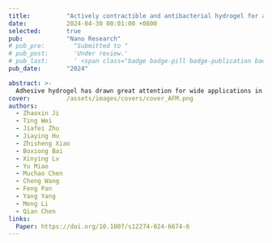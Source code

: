```yaml
---
title:          "Actively contractible and antibacterial hydrogel for accelerated wound healing"
date:           2024-04-30 00:01:00 +0800
selected:       true
pub:            "Nano Research"
# pub_pre:        "Submitted to "
# pub_post:       'Under review.'
# pub_last:       ' <span class="badge badge-pill badge-publication badge-success">Spotlight</span>'
pub_date:       "2024"

abstract: >-
  Adhesive hydrogel has drawn great attention for wide applications in wound healing owing to its excellent biocompatibility and lasting adhesiveness. However, traditional adhesive hydrogels only keep the wound moist to promote wound healing. It is still imperative to fabricate adhesive hydrogels that exhibit efficient antibacterial ability, active driving dynamic wound closure, and reactive oxygen species (ROS) scavenging together with excellent mechanical properties. Here, a novel hydrogel based on poly(N-isopropyl acrylamide) (PNIPAAm), a thermoresponsive polymer, and tannic acid (TA)-Ag nanoparticles (TA-Ag NPs) exhibiting active contraction, tissue adhesion, anti-inflammatory and antibacterial functions was developed. TA-Ag dispersed in the hydrogel not only functioned as the catalyst to polymerize the reaction but also provided additional anti-inflammatory and antibacterial properties. Besides, tannic acid containing catechol groups endowed the hydrogel with adhesive ability. More interestingly, the obtained hydrogel exhibited the thermoresponsive shrinkage ability, which could mechanically drive wound closure due to the presence of PNIPAAm network. In vivo mouse full-thickness skin defect model demonstrated that this actively contractible and antibacterial hydrogel is a promising dressing to improve wound healing process by accelerating tissue regeneration and preventing bacterial infection. Therefore, this multi-functional adhesive hydrogel developed here may provide a new possibility for wound healing.
cover:          /assets/images/covers/cover_AFM.png
authors:
  - Zhaoxin Ji
  - Ting Wei
  - Jiafei Zhu
  - Jiaying Hu
  - Zhisheng Xiao
  - Boxiong Bai
  - Xinying Lv
  - Yu Miao
  - Muchao Chen
  - Cheng Wang
  - Feng Pan
  - Yang Yang
  - Meng Li
  - Qian Chen
links:
  Paper: https://doi.org/10.1007/s12274-024-6674-6
---
```

